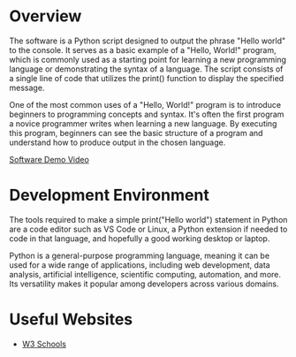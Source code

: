 # Overview

The software is a Python script designed to output the phrase "Hello world" to the console. It serves as a basic example of a "Hello, World!" program, which is commonly used as a starting point for learning a new programming language or demonstrating the syntax of a language. The script consists of a single line of code that utilizes the print() function to display the specified message.

One of the most common uses of a "Hello, World!" program is to introduce beginners to programming concepts and syntax. It's often the first program a novice programmer writes when learning a new language. By executing this program, beginners can see the basic structure of a program and understand how to produce output in the chosen language.

[Software Demo Video](https://youtu.be/TydOhxLBavQ)

# Development Environment

The tools required to make a simple print("Hello world") statement in Python are a code editor such as VS Code or Linux, a Python extension if needed to code in that language, and hopefully a good working desktop or laptop.

Python is a general-purpose programming language, meaning it can be used for a wide range of applications, including web development, data analysis, artificial intelligence, scientific computing, automation, and more. Its versatility makes it popular among developers across various domains.

# Useful Websites

* [W3 Schools](https://www.w3schools.com/python/python_intro.asp)
